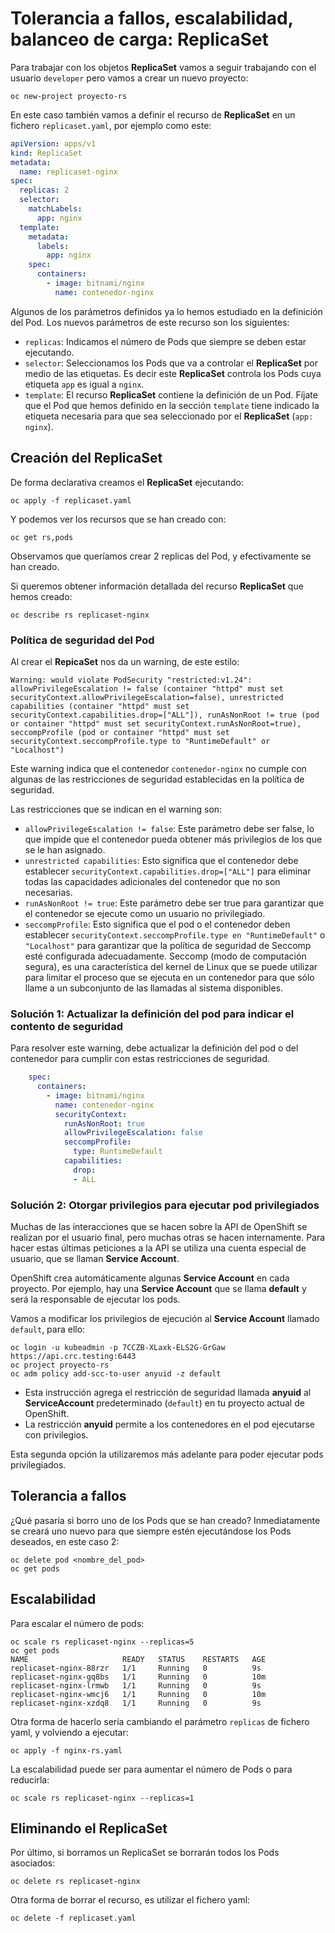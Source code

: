 # Tolerancia a fallos, escalabilidad, balanceo de carga: ReplicaSet

Para trabajar con los objetos **ReplicaSet** vamos a seguir trabajando con el usuario `developer` pero vamos a crear un nuevo proyecto:

    oc new-project proyecto-rs

En este caso también vamos a definir el recurso de **ReplicaSet** en un fichero `replicaset.yaml`, por ejemplo como este:

```yaml
apiVersion: apps/v1
kind: ReplicaSet
metadata:
  name: replicaset-nginx
spec:
  replicas: 2
  selector:
    matchLabels:
      app: nginx
  template:
    metadata:
      labels:
        app: nginx
    spec:
      containers:
        - image: bitnami/nginx
          name: contenedor-nginx
```

Algunos de los parámetros definidos ya lo hemos estudiado en la definición del Pod. Los nuevos parámetros de este recurso son los siguientes:

* `replicas`: Indicamos el número de Pods que siempre se deben estar ejecutando.
* `selector`: Seleccionamos los Pods que va a controlar el **ReplicaSet** por medio de las etiquetas. Es decir este **ReplicaSet** controla los Pods cuya etiqueta `app` es igual a `nginx`.
* `template`: El recurso **ReplicaSet** contiene la definición de un Pod. Fíjate que el Pod que hemos definido en la sección `template` tiene indicado la etiqueta necesaria para que sea seleccionado por el **ReplicaSet** (`app: nginx`).

## Creación del ReplicaSet

De forma declarativa creamos el **ReplicaSet** ejecutando:

    oc apply -f replicaset.yaml

Y podemos ver los recursos que se han creado con:

    oc get rs,pods

Observamos que queríamos crear 2 replicas del Pod, y efectivamente se han creado.

Si queremos obtener información detallada del recurso **ReplicaSet** que hemos creado:

    oc describe rs replicaset-nginx

### Política de seguridad del Pod

Al crear el **RepicaSet** nos da un warning, de este estilo: 

```
Warning: would violate PodSecurity "restricted:v1.24": allowPrivilegeEscalation != false (container "httpd" must set securityContext.allowPrivilegeEscalation=false), unrestricted capabilities (container "httpd" must set securityContext.capabilities.drop=["ALL"]), runAsNonRoot != true (pod or container "httpd" must set securityContext.runAsNonRoot=true), seccompProfile (pod or container "httpd" must set securityContext.seccompProfile.type to "RuntimeDefault" or "Localhost")
```

Este warning indica que el contenedor `contenedor-nginx` no cumple con algunas de las restricciones de seguridad establecidas en la política de seguridad.

Las restricciones que se indican en el warning son:

* `allowPrivilegeEscalation != false`: Este parámetro debe ser false, lo que impide que el contenedor pueda obtener más privilegios de los que se le han asignado.
* `unrestricted capabilities`: Esto significa que el contenedor debe establecer `securityContext.capabilities.drop=["ALL"]` para eliminar todas las capacidades adicionales del contenedor que no son necesarias.
* `runAsNonRoot != true`: Este parámetro debe ser true para garantizar que el contenedor se ejecute como un usuario no privilegiado.
* `seccompProfile`: Esto significa que el pod o el contenedor deben establecer `securityContext.seccompProfile.type en "RuntimeDefault"` o `"Localhost"` para garantizar que la política de seguridad de Seccomp esté configurada adecuadamente. Seccomp (modo de computación segura), es una característica del kernel de Linux que se puede utilizar para limitar el proceso que se ejecuta en un contenedor para que sólo llame a un subconjunto de las llamadas al sistema disponibles.

### Solución 1: Actualizar la definición del pod para indicar el contento de seguridad

Para resolver este warning, debe actualizar la definición del pod o del contenedor para cumplir con estas restricciones de seguridad. 

```yaml
    spec:
      containers:
        - image: bitnami/nginx
          name: contenedor-nginx
          securityContext:
            runAsNonRoot: true
            allowPrivilegeEscalation: false
            seccompProfile:
              type: RuntimeDefault
            capabilities:
              drop:
              - ALL
```

### Solución 2: Otorgar privilegios para ejecutar pod privilegiados

Muchas de las interacciones que se hacen sobre la API de OpenShift se realizan por el usuario final, pero muchas otras se hacen internamente. Para hacer estas últimas peticiones a la API se utiliza una cuenta especial de usuario, que se llaman **Service Account**.

OpenShift crea automáticamente algunas **Service Account** en cada proyecto. Por ejemplo, hay una **Service Account** que se llama **default** y será la responsable de ejecutar los pods.

Vamos a modificar los privilegios de ejecución al **Service Account** llamado `default`, para ello:

    oc login -u kubeadmin -p 7CCZB-XLaxk-ELS2G-GrGaw https://api.crc.testing:6443
    oc project proyecto-rs
    oc adm policy add-scc-to-user anyuid -z default

* Esta instrucción agrega el restricción de seguridad llamada **anyuid** al **ServiceAccount** predeterminado (`default`) en tu proyecto actual de OpenShift.
* La restricción **anyuid** permite a los contenedores en el pod ejecutarse con privilegios.

Esta segunda opción la utilizaremos más adelante para poder ejecutar pods privilegiados.

## Tolerancia a fallos

¿Qué pasaría si borro uno de los Pods que se han creado? Inmediatamente se creará uno nuevo para que siempre estén ejecutándose los Pods deseados, en este caso 2:

    oc delete pod <nombre_del_pod>
    oc get pods

## Escalabilidad

Para escalar el número de pods:

    oc scale rs replicaset-nginx --replicas=5
    oc get pods
    NAME                     READY   STATUS    RESTARTS   AGE
    replicaset-nginx-88rzr   1/1     Running   0          9s
    replicaset-nginx-gq8bs   1/1     Running   0          10m
    replicaset-nginx-lrmwb   1/1     Running   0          9s
    replicaset-nginx-wmcj6   1/1     Running   0          10m
    replicaset-nginx-xzdq8   1/1     Running   0          9s


Otra forma de hacerlo sería cambiando el parámetro `replicas` de fichero yaml, y volviendo a ejecutar:

    oc apply -f nginx-rs.yaml

La escalabilidad puede ser para aumentar el número de Pods o para reducirla:

    oc scale rs replicaset-nginx --replicas=1

## Eliminando el ReplicaSet

Por último, si borramos un ReplicaSet se borrarán todos los Pods asociados:

    oc delete rs replicaset-nginx

Otra forma de borrar el recurso, es utilizar el fichero yaml:

    oc delete -f replicaset.yaml